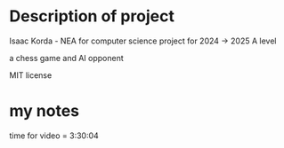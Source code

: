 # Description of project 
Isaac Korda - NEA for computer science project for 2024 -> 2025 A level

a chess game and AI opponent 

MIT license


# my notes 
time for video  = 3:30:04
